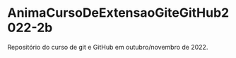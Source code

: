 # AnimaCursoDeExtensaoGiteGitHub2022-2b
Repositório do curso de git e GitHub em outubro/novembro de 2022.

